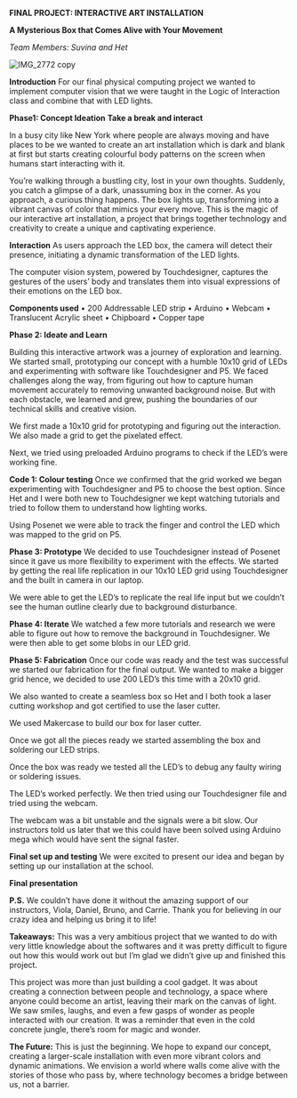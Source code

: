 **FINAL PROJECT: INTERACTIVE ART INSTALLATION**

**A Mysterious Box that Comes Alive with Your Movement**

_Team Members: Suvina and Het_

![IMG_2772 copy](https://github.com/Suvina19/InteractiveBox/assets/144509711/63d9843a-941d-4a61-b3f8-a487628dff57)



**Introduction**
For our final physical computing project we wanted to implement computer vision 
that we were taught in the Logic of Interaction class and combine that with LED lights.


**Phase1: Concept Ideation**
**Take a break and interact**

In a busy city like New York where people are always moving and have places to be we wanted 
to create an art installation which is dark and blank at first but starts creating colourful 
body patterns on the screen when humans start interacting with it.

You’re walking through a bustling city, lost in your own thoughts. Suddenly, you catch a glimpse 
of a dark, unassuming box in the corner. As you approach, a curious thing happens. The box lights up, 
transforming into a vibrant canvas of color that mimics your every move. This is the magic of our 
interactive art installation, a project that brings together technology and creativity to create a 
unique and captivating experience.

**Interaction**
As users approach the LED box, the camera will detect their presence, initiating a dynamic transformation 
of the LED lights.

The computer vision system, powered by Touchdesigner, captures the gestures of the users’ body and translates 
them into visual expressions of their emotions on the LED box.

**Components used**
• 200 Addressable LED strip
• Arduino
• Webcam
• Translucent Acrylic sheet
• Chipboard
• Copper tape

**Phase 2: Ideate and Learn**

Building this interactive artwork was a journey of exploration and learning. We started small, prototyping our 
concept with a humble 10x10 grid of LEDs and experimenting with software like Touchdesigner and P5. We faced 
challenges along the way, from figuring out how to capture human movement accurately to removing unwanted background noise. 
But with each obstacle, we learned and grew, pushing the boundaries of our technical skills and creative vision.

We first made a 10x10 grid for prototyping and figuring out the interaction. We also made a grid to get the pixelated effect.

Next, we tried using preloaded Arduino programs to check if the LED’s were working fine.

**Code 1: Colour testing**
Once we confirmed that the grid worked we began experimenting with Touchdesigner and P5 to choose the best option. 
Since Het and I were both new to Touchdesigner we kept watching tutorials and tried to follow them to understand how 
lighting works.

Using Posenet we were able to track the finger and control the LED which was mapped to the grid on P5.

**Phase 3: Prototype**
We decided to use Touchdesigner instead of Posenet since it gave us more flexibility to experiment with the effects. We started by getting the real life replication in our 10x10 LED grid using Touchdesigner and the built in camera in our laptop.

We were able to get the LED’s to replicate the real life input but we couldn’t see the human outline clearly due to background disturbance.

**Phase 4: Iterate**
We watched a few more tutorials and research we were able to figure out how to remove the background in Touchdesigner. We were then able to get some blobs in our LED grid.

**Phase 5: Fabrication**
Once our code was ready and the test was successful we started our fabrication for the final output.
We wanted to make a bigger grid hence, we decided to use 200 LED’s this time with a 20x10 grid.

We also wanted to create a seamless box so Het and I both took a laser cutting workshop and got certified to use the laser cutter.

We used Makercase to build our box for laser cutter.

Once we got all the pieces ready we started assembling the box and soldering our LED strips.

Once the box was ready we tested all the LED’s to debug any faulty wiring or soldering issues.

The LED’s worked perfectly. We then tried using our Touchdesigner file and tried using the webcam.

The webcam was a bit unstable and the signals were a bit slow. Our instructors told us later that we this could have been solved using Arduino mega which would have sent the signal faster.

**Final set up and testing**
We were excited to present our idea and began by setting up our installation at the school.

**Final presentation**

**P.S.** We couldn’t have done it without the amazing support of our instructors, Viola, Daniel, Bruno, and Carrie. Thank you for believing in our crazy idea and helping us bring it to life!


**Takeaways:**
This was a very ambitious project that we wanted to do with very little knowledge about the softwares and it was pretty difficult to figure out how this would work out but I’m glad we didn’t give up and finished this project.

This project was more than just building a cool gadget. It was about creating a connection between people and technology, a space where anyone could become an artist, leaving their mark on the canvas of light. We saw smiles, laughs, and even a few gasps of wonder as people interacted with our creation. It was a reminder that even in the cold concrete jungle, there’s room for magic and wonder.

**The Future:** This is just the beginning. We hope to expand our concept, creating a larger-scale installation with even more vibrant colors and dynamic animations. We envision a world where walls come alive with the stories of those who pass by, where technology becomes a bridge between us, not a barrier.














